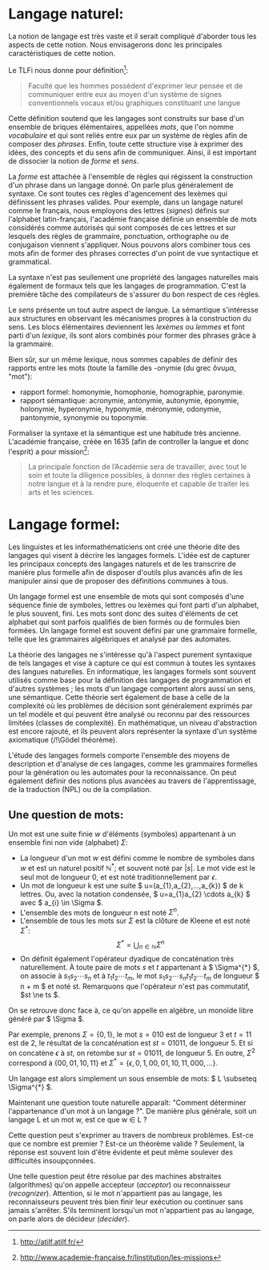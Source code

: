 # Langage naturel:

La notion de langage est très vaste et il serait compliqué d'aborder tous les aspects de cette notion. Nous envisagerons donc les principales caractéristiques de cette notion.

Le TLFi nous donne pour définition[^1]:
> Faculté que les hommes possèdent d'exprimer leur pensée et de communiquer entre eux au moyen d'un système de signes conventionnels vocaux et/ou graphiques constituant une langue

Cette définition soutend que les langages sont construits sur base d'un ensemble de briques élémentaires, appellées *mots*, que l'on nomme *vocabulaire* et qui sont reliés entre eux par un système de règles afin de composer des *phrases*. Enfin, toute cette structure vise à exprimer des idées, des concepts et du sens afin de communiquer. Ainsi, il est important de dissocier la notion de $forme$ et $sens$.

La $forme$ est attachée à l'ensemble de règles qui régissent la construction d'un phrase dans un langage donné. On parle plus généralement de syntaxe. Ce sont toutes ces règles d'agencement des lexèmes qui définissent les phrases valides. Pour exemple, dans un langage naturel comme le français, nous employons des lettres (*signes*) définis sur l'alphabet latin-français, l'académie française définie un ensemble de mots considérés comme autorisés qui sont composés de ces lettres et sur lesquels des règles de grammaire, ponctuation, orthographe ou de conjugaison viennent s'appliquer. Nous pouvons alors combiner tous ces mots afin de former des phrases correctes d'un point de vue syntactique et grammatical.

La syntaxe n'est pas seullement une propriété des langages naturelles mais également de formaux tels que les langages de programmation. C'est la première tâche des compilateurs de s'assurer du bon respect de ces règles.

Le $sens$ présente un tout autre aspect de langue. La sémantique s'intéresse aux structures en observant les mécanismes propres à la construction du sens. Les blocs élémentaires deviennent les *lexèmes* ou *lemmes* et font parti d'un *lexique*, ils sont alors combinés pour former des phrases grâce à la grammaire.

Bien sûr, sur un même lexique, nous sommes capables de définir des rapports entre les mots (toute la famille des -onymie (du grec ὄνυμα, "mot"):

- rapport formel: homonymie, homophonie, homographie, paronymie.
- rapport sémantique: acronymie, antonymie, autonymie, éponymie, holonymie, hyperonymie, hyponymie, méronymie, odonymie, pantonymie, synonymie ou toponymie.

Formaliser la syntaxe et la sémantique est une habitude très ancienne. L'académie française, créée en 1635 (afin de controller la langue et donc l'esprit) a pour mission[^2]:

> La principale fonction de l’Académie sera de travailler, avec tout le soin et toute la diligence possibles, à donner des règles certaines à notre langue et à la rendre pure, éloquente et capable de traiter les arts et les sciences.

# Langage formel:

Les linguistes et les informathématiciens ont créé une théorie dite des langages qui visent à décrire les langages formels. L'idée est de capturer les principaux concepts des langages naturels et de les transcrire de manière plus formelle afin de disposer d'outils plus avancés afin de les manipuler ainsi que de proposer des définitions communes à tous.

Un langage formel est une ensemble de mots qui sont composés d'une séquence finie de symboles, lettres ou lexèmes qui font parti d'un alphabet, le plus souvent, fini. Les mots sont donc des suites d'éléments de cet alphabet qui sont parfois qualifiés de bien formés ou de formules bien formées. Un langage formel est souvent défini par une grammaire formelle, telle que les grammaires algébriques et analysé par des automates.

La théorie des langages ne s'intéresse qu'à l'aspect purement syntaxique de tels langages et vise à capture ce qui est commun à toutes les syntaxes des langues naturelles. En informatique, les langages formels sont souvent utilisés comme base pour la définition des langages de programmation et d'autres systèmes ; les mots d'un langage comportent alors aussi un sens, une sémantique. Cette théorie sert également de base à celle de la complexité où les problèmes de décision sont généralement exprimés par un tel modèle et qui peuvent être analysé ou reconnu par des ressources limitées (classes de complexité). En mathématique, un niveau d'abstraction est encore rajouté, et ils peuvent alors représenter la syntaxe d'un système axiomatique (/!\Gödel théorème).

L'étude des langages formels comporte l'ensemble des moyens de description et d'analyse de ces langages, comme les grammaires formelles pour la génération ou les automates pour la reconnaissance. On peut également définir des notions plus avancées au travers de l'apprentissage, de la traduction (NPL) ou de la compilation.

## Une question de mots:

Un mot est une suite finie *w* d'éléments (symboles) appartenant à un ensemble fini non vide (alphabet) $\Sigma$:

- La longueur d'un mot $w$ est défini comme le nombre de symboles dans $w$ et est un naturel positif $\mathbb{N}^{*}$; et souvent noté par $|s|$. Le mot vide est le seul mot de longueur 0, et est noté traditionnellement par $\epsilon$.
- Un mot de longueur k est une suite $ u=(a_{1},a_{2},...,a_{k}) $ de k lettres. Ou, avec la notation condensée, $ u=a_{1}a_{2} \cdots a_{k} $ avec $ a_{i} \in \Sigma $.
- L'ensemble des mots de longueur n est noté $\Sigma^{n}$.
- L'ensemble de tous les mots sur $\Sigma$ est la clôture de Kleene et est noté $\Sigma^{*}$:
$$ \Sigma^{*} = \bigcup_{n \in \mathbb{N}} \Sigma^{n} $$
- On définit également l'opérateur dyadique de concaténation très naturellement. À toute paire de mots $s$ et $t$ appartenant à $ \Sigma^{*} $, on associe à $s_{1}s_{2} \cdots s_{n}$ et à $t_{1}t_{2} \cdots t_{m}$, le mot $s_{1}s_{2} \cdots s_{n}t_{1}t_{2} \cdots t_{m}$ de longueur $ n + m $ et noté st. Remarquons que l'opérateur n'est pas commutatif, $st \ne ts $.

On se retrouve donc face à, ce qu'on appelle en algèbre, un monoïde libre généré par $ \Sigma $.

Par exemple, prenons $\Sigma = \{0, 1\}$, le mot $s = 010$ est de longueur $3$ et $t = 11$ est de $2$, le résultat de la concaténation est $st = 01011$, de longueur $5$. Et si on concatène $\epsilon$ à $st$, on retombe sur $st = 01011$, de longueur $5$. En outre, $\Sigma^{2}$ correspond à $\{ 00, 01, 10, 11 \}$ et $\Sigma^{*} = \{ \epsilon, 0, 1, 00, 01, 10, 11, 000, ... \}$.

Un langage est alors simplement un sous ensemble de mots: $ L \subseteq \Sigma^{*} $.

Maintenant une question toute naturelle apparaît: "Comment déterminer l'appartenance d'un mot à un langage ?". De manière plus générale, soit un langage L et un mot w, est ce que w $\in$ L ?

Cette question peut s'exprimer au travers de nombreux problèmes. Est-ce que ce nombre est premier ? Est-ce un théorème valide ? Seulement, la réponse est souvent loin d'être évidente et peut même soulever des difficultés insoupçonnées.

Une telle question peut être résolue par des machines abstraites (algorithmes) qu'on appelle accepteur (*acceptor*) ou reconnaisseur (*recognizer*). Attention, si le mot n'appartient pas au langage, les reconnaisseurs peuvent très bien finir leur exécution ou continuer sans jamais s'arrêter. S'ils terminent lorsqu'un mot n'appartient pas au langage, on parle alors de décideur (*decider*).

[^1]: http://atilf.atilf.fr/
[^2]: http://www.academie-francaise.fr/linstitution/les-missions
